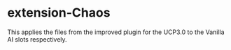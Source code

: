 # extension-Chaos
This applies the files from the improved plugin for the UCP3.0 to the Vanilla AI slots respectively.
